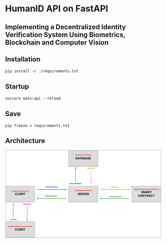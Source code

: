 # HumanID API on FastAPI

## Implementing a Decentralized Identity Verification System Using Biometrics, Blockchain and Computer Vision

## Installation
```
pip install -r ./requirements.txt
```

## Startup
```
uvicorn main:api --reload
```

## Save
```
pip freeze > requirements.txt
```

## Architecture
![Image alt](https://github.com/Gi3a/humanid_api/blob/main/schema.png)
